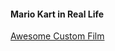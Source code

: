 #### Mario Kart in Real Life
[Awesome Custom Film](https://youtu.be/yDtoM0wmfAk?si=mxhY40RAefYvzUhy)
